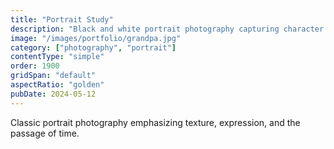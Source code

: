 ```yaml
---
title: "Portrait Study"
description: "Black and white portrait photography capturing character and emotion through natural light."
image: "/images/portfolio/grandpa.jpg"
category: ["photography", "portrait"]
contentType: "simple"
order: 1900
gridSpan: "default"
aspectRatio: "golden"
pubDate: 2024-05-12
---
```


Classic portrait photography emphasizing texture, expression, and the passage of time.
